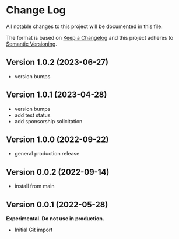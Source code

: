 # Change Log

All notable changes to this project will be documented in this file.

The format is based on [Keep a Changelog](http://keepachangelog.com/)
and this project adheres to [Semantic Versioning](http://semver.org/).

## Version 1.0.2 (2023-06-27)

- version bumps

## Version 1.0.1 (2023-04-28)

- version bumps
- add test status
- add sponsorship solicitation

## Version 1.0.0 (2022-09-22)

- general production release

## Version 0.0.2 (2022-09-14)

- install from main

## Version 0.0.1 (2022-05-28)

**Experimental. Do not use in production.**

* Initial Git import
